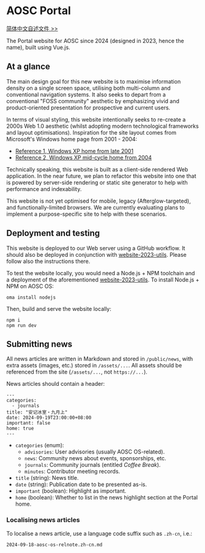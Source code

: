 AOSC Portal
===

[简体中文自述文件 >>](/README.zh-cn.md)

The Portal website for AOSC since 2024 (designed in 2023, hence the name),
built using Vue.js.

At a glance
---

The main design goal for this new website is to maximise information density
on a single screen space, utilising both multi-column and conventional
navigation systems. It also seeks to depart from a conventional "FOSS
community" aesthetic by emphasizing vivid and product-oriented presentation
for prospective and current users.

In terms of visual styling, this website intentionally seeks to re-create a
2000s Web 1.0 aesthetic (whilst adopting modern technological frameworks and
layout optimisations). Inspiration for the site layout comes from Microsoft's
Windows home page from 2001 - 2004:

- [Reference 1, Windows XP home from late 2001](https://web.archive.org/web/20011211230629/http://microsoft.com/windowsxp/default.asp)
- [Reference 2, Windows XP mid-cycle home from 2004](https://web.archive.org/web/20040204080626/http://www.microsoft.com/china/windows/default.mspx)

Technically speaking, this website is built as a client-side rendered Web
application. In the near future, we plan to refactor this website into one
that is powered by server-side rendering or static site generator to help
with performance and indexability.

This website is not yet optimised for mobile, legacy (Afterglow-targeted),
and functionally-limited browsers. We are currently evaluating plans to
implement a purpose-specific site to help with these scenarios.

Deployment and testing
---

This website is deployed to our Web server using a GitHub workflow. It should
also be deployed in conjunction with [website-2023-utils](https://github.com/AOSC-Dev/website-2023-utils).
Please follow also the instructions there.

To test the website locally, you would need a Node.js + NPM toolchain and a
deployment of the aforementioned [website-2023-utils](https://github.com/AOSC-Dev/website-2023-utils).
To install Node.js + NPM on AOSC OS:

```
oma install nodejs
```

Then, build and serve the website locally:

```
npm i
npm run dev
```

Submitting news
---

All news articles are written in Markdown and stored in `/public/news`, with
extra assets (images, etc.) stored in `/assets/...`. All assets should be
referenced from the site (`/assets/...`, not `https://...`).

News articles should contain a header:

```
---
categories:
  - journals
title: "安记冰室・九月上"
date: 2024-09-19T23:00:00+08:00
important: false
home: true
---
```

- `categories` (enum):
    - `advisories`: User advisories (usually AOSC OS-related).
    - `news`: Community news about events, sponsorships, etc.
    - `journals`: Community journals (entitled *Coffee Break*).
    - `minutes`: Contributor meeting records.
- `title` (string): News title.
- `date` (string): Publication date to be presented as-is.
- `important` (boolean): Highlight as important.
- `home` (boolean): Whether to list in the news highlight section at the Portal home.

### Localising news articles

To localise a news article, use a language code suffix such as `.zh-cn`, i.e.:

```
2024-09-18-aosc-os-relnote.zh-cn.md
```
